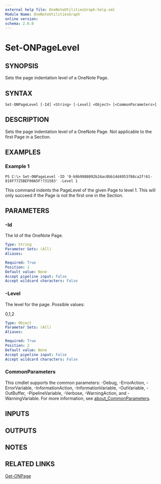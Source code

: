 ```yaml
---
external help file: OneNoteUtilitiesGraph-help.xml
Module Name: OneNoteUtilitiesGraph
online version:
schema: 2.0.0
---
```


# Set-ONPageLevel

## SYNOPSIS
Sets the page indentation level of a OneNote Page.

## SYNTAX

```
Set-ONPageLevel [-Id] <String> [-Level] <Object> [<CommonParameters>]
```

## DESCRIPTION
Sets the page indentation level of a OneNote Page.
Not applicable to the first Page in a Section.

## EXAMPLES

### Example 1
```
PS C:\> Set-ONPageLevel -ID '0-b9b9988092b24ac0bb14d4953f88ca2f!61-816F7725BEF00A5F!731583' -Level 1
```

This command indents the PageLevel of the given Page to level 1.
This will only succeed if the Page is not the first one in the Section.

## PARAMETERS

### -Id
The Id of the OneNote Page.

```yaml
Type: String
Parameter Sets: (All)
Aliases:

Required: True
Position: 1
Default value: None
Accept pipeline input: False
Accept wildcard characters: False
```

### -Level
The level for the page.
Possible values:

0,1,2

```yaml
Type: Object
Parameter Sets: (All)
Aliases:

Required: True
Position: 2
Default value: None
Accept pipeline input: False
Accept wildcard characters: False
```

### CommonParameters
This cmdlet supports the common parameters: -Debug, -ErrorAction, -ErrorVariable, -InformationAction, -InformationVariable, -OutVariable, -OutBuffer, -PipelineVariable, -Verbose, -WarningAction, and -WarningVariable. For more information, see [about_CommonParameters](http://go.microsoft.com/fwlink/?LinkID=113216).

## INPUTS

## OUTPUTS

## NOTES

## RELATED LINKS

[Get-ONPage](Get-ONPage.md)

